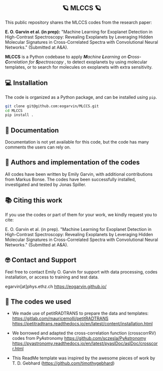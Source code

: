
<h2 align="center">🪐 MLCCS 🪐</h2>

This public repository shares the MLCCS codes from the research paper: 

**E. O. Garvin et al. (in prep):** "Machine Learning for Exoplanet Detection in High-Contrast Spectroscopy: Revealing Exoplanets by Leveraging Hidden Molecular Signatures in
Cross-Correlated Spectra with Convolutional Neural Networks." (Submitted at A&A).

**MLCCS** is a Python codebase to apply _**M**achine **L**earning on **C**ross-**C**orrelation for **S**pectroscopy_ , to detect exoplanets by using molecular templates, or to search for molecules on exoplanets with extra sensitivity. 


## 💻 Installation

The code is organized as a Python package, and can be installed using `pip`.

```bash
git clone git@github.com:eogarvin/MLCCS.git
cd MLCCS
pip install .
```

## 📖 Documentation

Documentation is not yet available for this code, but the code has many comments the users can rely on. 

## 🤖 Authors and implementation of the codes

All codes have been written by Emily Garvin, with additional contributions from Markus Bonse. The codes have been successfully installed, investigated and tested by Jonas Spiller.

## 📚 Citing this work

If you use the codes or part of them for your work, we kindly request you to cite: 

E. O. Garvin et al. (in prep). "Machine Learning for Exoplanet Detection in High-Contrast Spectroscopy: Revealing Exoplanets by Leveraging Hidden Molecular Signatures in
Cross-Correlated Spectra with Convolutional Neural Networks." (Submitted at A&A).  

## 🤓 Contact and Support

Feel free to contact Emily O. Garvin for support with data processing, codes installation, or access to training and test data.

egarvin[at]phys.ethz.ch
https://eogarvin.github.io/




## 📒 The codes we used

- We made use of petitRADTRANS to prepare the data and templates: 
  https://gitlab.com/mauricemolli/petitRADTRANS
  https://petitradtrans.readthedocs.io/en/latest/content/installation.html

- We borrowed and adapted the cross-correlation function (crosscorrRV) codes from PyAstronomy
  https://github.com/sczesla/PyAstronomy
  https://pyastronomy.readthedocs.io/en/latest/pyaslDoc/aslDoc/crosscorr.html

- This ReadMe template was inspired by the awesome pieces of work by T. D. Gebhard (https://github.com/timothygebhard)
